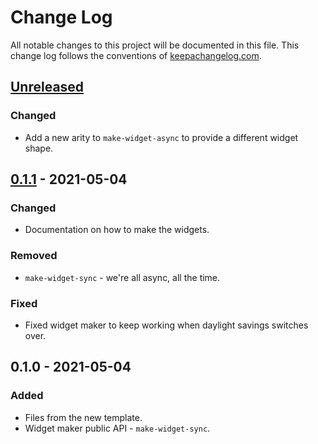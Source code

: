 # Change Log
All notable changes to this project will be documented in this file. This change log follows the conventions of [keepachangelog.com](http://keepachangelog.com/).

## [Unreleased]
### Changed
- Add a new arity to `make-widget-async` to provide a different widget shape.

## [0.1.1] - 2021-05-04
### Changed
- Documentation on how to make the widgets.

### Removed
- `make-widget-sync` - we're all async, all the time.

### Fixed
- Fixed widget maker to keep working when daylight savings switches over.

## 0.1.0 - 2021-05-04
### Added
- Files from the new template.
- Widget maker public API - `make-widget-sync`.

[Unreleased]: https://sourcehost.site/your-name/integrant-app/compare/0.1.1...HEAD
[0.1.1]: https://sourcehost.site/your-name/integrant-app/compare/0.1.0...0.1.1
